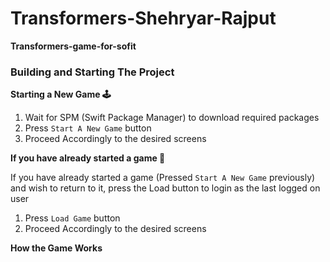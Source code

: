 # Transformers-Shehryar-Rajput
**Transformers-game-for-sofit**

### Building and Starting The Project

**Starting a New Game 🕹**

1. Wait for SPM (Swift Package Manager) to download required packages
2. Press `Start A New Game` button
3. Proceed Accordingly to the desired screens

**If you have already started a game 💾**

If you have already started a game (Pressed `Start A New Game` previously) and wish to return to it, press the Load button to login as the last logged on user

1. Press `Load Game` button
2. Proceed Accordingly to the desired screens


**How the Game Works**

